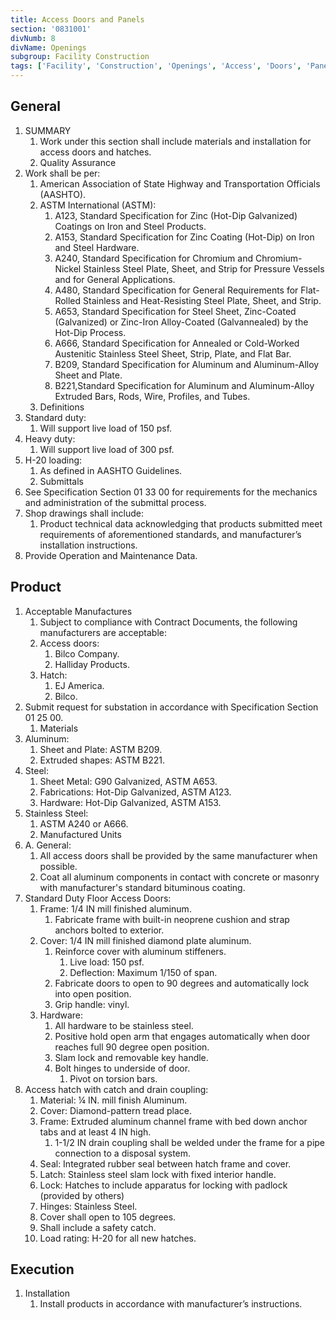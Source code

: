 ```yaml
---
title: Access Doors and Panels
section: '0831001'
divNumb: 8
divName: Openings
subgroup: Facility Construction
tags: ['Facility', 'Construction', 'Openings', 'Access', 'Doors', 'Panels']
---
```


## General

1. SUMMARY
   1. Work under this section shall include materials and installation for access doors and hatches. 
	1. Quality Assurance
2. Work shall be per:
	1. American Association of State Highway and Transportation Officials (AASHTO).
	2. ASTM International (ASTM):
		1. A123, Standard Specification for Zinc (Hot-Dip Galvanized) Coatings on Iron and Steel Products.
		2. A153, Standard Specification for Zinc Coating (Hot-Dip) on Iron and Steel Hardware.
		3. A240, Standard Specification for Chromium and Chromium-Nickel Stainless Steel Plate, Sheet, and Strip for Pressure Vessels and for General Applications.
		4. A480, Standard Specification for General Requirements for Flat-Rolled Stainless and Heat-Resisting Steel Plate, Sheet, and Strip.
		5. A653, Standard Specification for Steel Sheet, Zinc-Coated (Galvanized) or Zinc-Iron Alloy-Coated (Galvannealed) by the Hot-Dip Process.
		6. A666, Standard Specification for Annealed or Cold-Worked Austenitic Stainless Steel Sheet, Strip, Plate, and Flat Bar.
		7. B209, Standard Specification for Aluminum and Aluminum-Alloy Sheet and Plate.
		8. B221,Standard Specification for Aluminum and Aluminum-Alloy Extruded Bars, Rods, Wire, Profiles, and Tubes.
	3. Definitions
3. Standard duty:
      1. Will support live load of 150 psf. 
4. Heavy duty:
      1. Will support live load of 300 psf. 
5. H-20 loading:
      1. As defined in AASHTO Guidelines. 
	1. Submittals
6. See Specification Section 01 33 00 for requirements for the mechanics and administration of the submittal process.
7. Shop drawings shall include:
	1. Product technical data acknowledging that products submitted meet requirements of aforementioned standards, and manufacturer’s installation instructions.
8. Provide Operation and Maintenance Data.
## Product
1. Acceptable Manufactures
   1. Subject to compliance with Contract Documents, the following manufacturers are acceptable:
	1. Access doors:
		1. Bilco Company.
		2. Halliday Products.
	2. Hatch:
		1. EJ America.
		2. Bilco.
2. Submit request for substation in accordance with Specification Section 01 25 00. 
	1. Materials
3. Aluminum:
	1. Sheet and Plate: ASTM B209.
	2. Extruded shapes: ASTM B221.
4. Steel:
	1. Sheet Metal: G90 Galvanized, ASTM A653.
	2. Fabrications: Hot-Dip Galvanized, ASTM A123.
	3. Hardware: Hot-Dip Galvanized, ASTM A153.
5. Stainless Steel:
      1. ASTM A240 or A666.
	1. Manufactured Units
6. A. General:
	1. All access doors shall be provided by the same manufacturer when possible.
	2. Coat all aluminum components in contact with concrete or masonry with manufacturer's standard bituminous coating.
7. Standard Duty Floor Access Doors:
	1. Frame: 1/4 IN mill finished aluminum.
		1. Fabricate frame with built-in neoprene cushion and strap anchors bolted to exterior.
	2. Cover: 1/4 IN mill finished diamond plate aluminum.
		1. Reinforce cover with aluminum stiffeners.
			1. Live load: 150 psf.
			2. Deflection: Maximum 1/150 of span.
		2. Fabricate doors to open to 90 degrees and automatically lock into open position.
		3. Grip handle: vinyl.
	3. Hardware:
		1. All hardware to be stainless steel.
		2. Positive hold open arm that engages automatically when door reaches full 90 degree open position.
		3. Slam lock and removable key handle.
		4. Bolt hinges to underside of door.
			1. Pivot on torsion bars.
8. Access hatch with catch and drain coupling:
	1. Material: ¼ IN. mill finish Aluminum.
	2. Cover: Diamond-pattern tread place. 
	3. Frame: Extruded aluminum channel frame with bed down anchor tabs and at least 4 IN high.
		1. 1-1/2 IN drain coupling shall be welded under the frame for a pipe connection to a disposal system.
	4. Seal: Integrated rubber seal between hatch frame and cover.
	5. Latch: Stainless steel slam lock with fixed interior handle.
	6. Lock: Hatches to include apparatus for locking with padlock (provided by others)
	7. Hinges: Stainless Steel.
	8. Cover shall open to 105 degrees.
	9. Shall include a safety catch.
	10. Load rating: H-20 for all new hatches.


## Execution

1. Installation
   1. Install products in accordance with manufacturer’s instructions.

